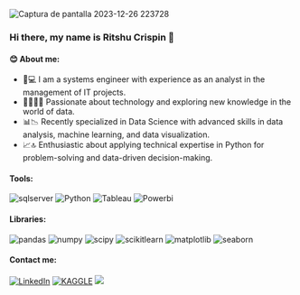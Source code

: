 
![Captura de pantalla 2023-12-26 223728](https://github.com/RitshuCrispin/RitshuCrispin/assets/130596539/04d9535d-c8c9-4b08-9e74-2edfa427dc29)

### Hi there, my name is Ritshu Crispin 👋

#### 😊 About me:

- 👩💻 I am a systems engineer with experience as an analyst in the management of IT projects.
- 🔬👩🏽‍💻 Passionate about technology and exploring new knowledge in the world of data.
- 📊📉 Recently specialized in Data Science with advanced skills in data analysis, machine learning, and data visualization.
- 📈🔝 Enthusiastic about applying technical expertise in Python for problem-solving and data-driven decision-making.

#### Tools:

![sqlserver](https://img.shields.io/badge/MS%20SQL%20Server-20232A?style=for-the-badge&logo=microsoft%20sql%20server&logoColor=CC2927)
![Python](http://img.shields.io/badge/-Python-20232A?style=for-the-badge&logo=python&logoColor=0E4C92)
![Tableau](https://img.shields.io/badge/Tableau-20232A?style=for-the-badge&logo=Tableau&logoColor=E97627)
![Powerbi](https://img.shields.io/badge/powerbi-20232A?style=for-the-badge&logo=powerbi&logoColor=#F2C811)

#### Libraries:
![pandas](https://img.shields.io/badge/pandas-BEBDB8?style=for-the-badge&logo=pandas&logoColor=%23150458)
![numpy](https://img.shields.io/badge/numpy-BEBDB8?style=for-the-badge&logo=numpy&logoColor=%23013243)
![scipy](https://img.shields.io/badge/scipy-BEBDB8?style=for-the-badge&logo=scipy&logoColor=%238CAAE6)
![scikitlearn](https://img.shields.io/badge/SKlearn-BEBDB8?style=for-the-badge&logo=scikitlearn&logoColor=%23F7931E)
![matplotlib](https://img.shields.io/badge/Matplotlib-BEBDB8?style=for-the-badge&logoColor=%23F7931E)
![seaborn](https://img.shields.io/badge/seaborn-BEBDB8?style=for-the-badge&logoColor=%23F7931E)



#### Contact me:
[![LinkedIn](https://img.shields.io/badge/LinkedIn-%230077B5.svg?style=normal&logo=linkedin&logoColor=white)](https://www.linkedin.com/in/ritshucrispin/)
<a href="https://www.kaggle.com/ritshucrispin"><img src="https://img.shields.io/badge/KAGGLE-%230A66C2.svg?style=flat&logo=KAGGLE&logoColor=white" alt="KAGGLE"/></a>
<a href="mailto:ritshu7@gmail.com"><img src="https://img.shields.io/badge/-GMAIL-D14836?style=flat&logo=Gmail&logoColor=white"/></a>


<!--
**RitshuCrispin/RitshuCrispin** is a ✨ _special_ ✨ repository because its `README.md` (this file) appears on your GitHub profile.

Here are some ideas to get you started:

- 🔭 I’m currently working on ...
- 🌱 I’m currently learning ...
- 👯 I’m looking to collaborate on ...
- 🤔 I’m looking for help with ...
- 💬 Ask me about ...
- 📫 How to reach me: ...
- 😄 Pronouns: ...
- ⚡ Fun fact: ...
-->
